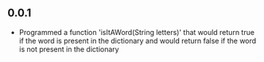 ## 0.0.1

* Programmed a function 'isItAWord(String letters)' that would return true if the word is present in the dictionary and would return false if the word is not present in the dictionary
